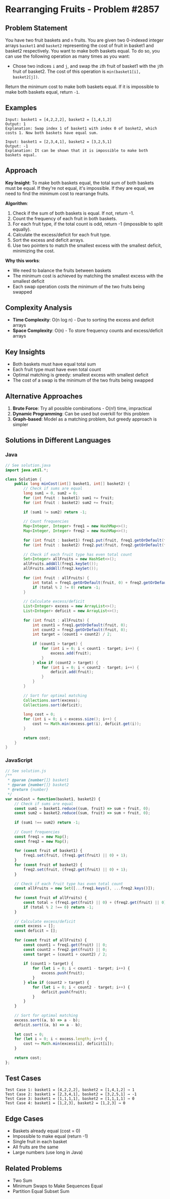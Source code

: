 # Rearranging Fruits - Problem #2857

## Problem Statement
You have two fruit baskets and `n` fruits. You are given two 0-indexed integer arrays `basket1` and `basket2` representing the cost of fruit in basket1 and basket2 respectively. You want to make both baskets equal. To do so, you can use the following operation as many times as you want:

- Chose two indices `i` and `j`, and swap the `i`th fruit of basket1 with the `j`th fruit of basket2. The cost of this operation is `min(basket1[i], basket2[j])`.

Return the minimum cost to make both baskets equal. If it is impossible to make both baskets equal, return `-1`.

## Examples
```
Input: basket1 = [4,2,2,2], basket2 = [1,4,1,2]
Output: 1
Explanation: Swap index 1 of basket1 with index 0 of basket2, which costs 1. Now both baskets have equal sum.

Input: basket1 = [2,3,4,1], basket2 = [3,2,5,1]
Output: -1
Explanation: It can be shown that it is impossible to make both baskets equal.
```

## Approach
**Key Insight**: To make both baskets equal, the total sum of both baskets must be equal. If they're not equal, it's impossible. If they are equal, we need to find the minimum cost to rearrange fruits.

**Algorithm**:
1. Check if the sum of both baskets is equal. If not, return -1.
2. Count the frequency of each fruit in both baskets.
3. For each fruit type, if the total count is odd, return -1 (impossible to split equally).
4. Calculate the excess/deficit for each fruit type.
5. Sort the excess and deficit arrays.
6. Use two pointers to match the smallest excess with the smallest deficit, minimizing the cost.

**Why this works**:
- We need to balance the fruits between baskets
- The minimum cost is achieved by matching the smallest excess with the smallest deficit
- Each swap operation costs the minimum of the two fruits being swapped

## Complexity Analysis
- **Time Complexity**: O(n log n) - Due to sorting the excess and deficit arrays
- **Space Complexity**: O(n) - To store frequency counts and excess/deficit arrays

## Key Insights
- Both baskets must have equal total sum
- Each fruit type must have even total count
- Optimal matching is greedy: smallest excess with smallest deficit
- The cost of a swap is the minimum of the two fruits being swapped

## Alternative Approaches
1. **Brute Force**: Try all possible combinations - O(n!) time, impractical
2. **Dynamic Programming**: Can be used but overkill for this problem
3. **Graph-based**: Model as a matching problem, but greedy approach is simpler

## Solutions in Different Languages

### Java
```java
// See solution.java
import java.util.*;

class Solution {
    public long minCost(int[] basket1, int[] basket2) {
        // Check if sums are equal
        long sum1 = 0, sum2 = 0;
        for (int fruit : basket1) sum1 += fruit;
        for (int fruit : basket2) sum2 += fruit;
        
        if (sum1 != sum2) return -1;
        
        // Count frequencies
        Map<Integer, Integer> freq1 = new HashMap<>();
        Map<Integer, Integer> freq2 = new HashMap<>();
        
        for (int fruit : basket1) freq1.put(fruit, freq1.getOrDefault(fruit, 0) + 1);
        for (int fruit : basket2) freq2.put(fruit, freq2.getOrDefault(fruit, 0) + 1);
        
        // Check if each fruit type has even total count
        Set<Integer> allFruits = new HashSet<>();
        allFruits.addAll(freq1.keySet());
        allFruits.addAll(freq2.keySet());
        
        for (int fruit : allFruits) {
            int total = freq1.getOrDefault(fruit, 0) + freq2.getOrDefault(fruit, 0);
            if (total % 2 != 0) return -1;
        }
        
        // Calculate excess/deficit
        List<Integer> excess = new ArrayList<>();
        List<Integer> deficit = new ArrayList<>();
        
        for (int fruit : allFruits) {
            int count1 = freq1.getOrDefault(fruit, 0);
            int count2 = freq2.getOrDefault(fruit, 0);
            int target = (count1 + count2) / 2;
            
            if (count1 > target) {
                for (int i = 0; i < count1 - target; i++) {
                    excess.add(fruit);
                }
            } else if (count2 > target) {
                for (int i = 0; i < count2 - target; i++) {
                    deficit.add(fruit);
                }
            }
        }
        
        // Sort for optimal matching
        Collections.sort(excess);
        Collections.sort(deficit);
        
        long cost = 0;
        for (int i = 0; i < excess.size(); i++) {
            cost += Math.min(excess.get(i), deficit.get(i));
        }
        
        return cost;
    }
}
```

### JavaScript
```javascript
// See solution.js
/**
 * @param {number[]} basket1
 * @param {number[]} basket2
 * @return {number}
 */
var minCost = function(basket1, basket2) {
    // Check if sums are equal
    const sum1 = basket1.reduce((sum, fruit) => sum + fruit, 0);
    const sum2 = basket2.reduce((sum, fruit) => sum + fruit, 0);
    
    if (sum1 !== sum2) return -1;
    
    // Count frequencies
    const freq1 = new Map();
    const freq2 = new Map();
    
    for (const fruit of basket1) {
        freq1.set(fruit, (freq1.get(fruit) || 0) + 1);
    }
    for (const fruit of basket2) {
        freq2.set(fruit, (freq2.get(fruit) || 0) + 1);
    }
    
    // Check if each fruit type has even total count
    const allFruits = new Set([...freq1.keys(), ...freq2.keys()]);
    
    for (const fruit of allFruits) {
        const total = (freq1.get(fruit) || 0) + (freq2.get(fruit) || 0);
        if (total % 2 !== 0) return -1;
    }
    
    // Calculate excess/deficit
    const excess = [];
    const deficit = [];
    
    for (const fruit of allFruits) {
        const count1 = freq1.get(fruit) || 0;
        const count2 = freq2.get(fruit) || 0;
        const target = (count1 + count2) / 2;
        
        if (count1 > target) {
            for (let i = 0; i < count1 - target; i++) {
                excess.push(fruit);
            }
        } else if (count2 > target) {
            for (let i = 0; i < count2 - target; i++) {
                deficit.push(fruit);
            }
        }
    }
    
    // Sort for optimal matching
    excess.sort((a, b) => a - b);
    deficit.sort((a, b) => a - b);
    
    let cost = 0;
    for (let i = 0; i < excess.length; i++) {
        cost += Math.min(excess[i], deficit[i]);
    }
    
    return cost;
};
```

## Test Cases
```
Test Case 1: basket1 = [4,2,2,2], basket2 = [1,4,1,2] → 1
Test Case 2: basket1 = [2,3,4,1], basket2 = [3,2,5,1] → -1
Test Case 3: basket1 = [1,1,1,1], basket2 = [1,1,1,1] → 0
Test Case 4: basket1 = [1,2,3], basket2 = [1,2,3] → 0
```

## Edge Cases
- Baskets already equal (cost = 0)
- Impossible to make equal (return -1)
- Single fruit in each basket
- All fruits are the same
- Large numbers (use long in Java)

## Related Problems
- Two Sum
- Minimum Swaps to Make Sequences Equal
- Partition Equal Subset Sum 